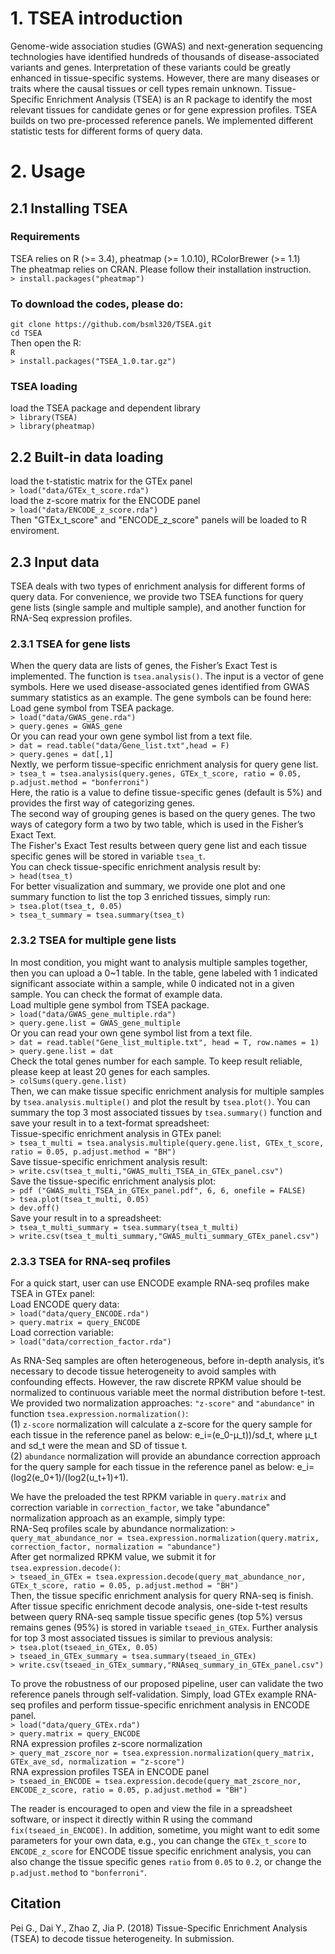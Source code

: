 # 1. TSEA introduction
Genome-wide association studies (GWAS) and next-generation sequencing technologies have identified hundreds of thousands of disease-associated variants and genes. Interpretation of these variants could be greatly enhanced in tissue-specific systems. However, there are many diseases or traits where the causal tissues or cell types remain unknown. Tissue-Specific Enrichment Analysis (TSEA) is an R package to identify the most relevant tissues for candidate genes or for gene expression profiles. TSEA builds on two pre-processed reference panels. We implemented different statistic tests for different forms of query data. 
# 2. Usage
## 2.1 Installing TSEA
### Requirements
TSEA relies on R (>= 3.4), pheatmap (>= 1.0.10), RColorBrewer (>= 1.1)  
The pheatmap relies on CRAN. Please follow their installation instruction.  
`> install.packages("pheatmap")  `
### To download the codes, please do:
`git clone https://github.com/bsml320/TSEA.git`  
`cd TSEA`  
Then open the R:   
`R`  
`> install.packages("TSEA_1.0.tar.gz")  `
### TSEA loading
load the TSEA package and dependent library  
`> library(TSEA)`  
`> library(pheatmap)`  
## 2.2 Built-in data loading
load the t-statistic matrix for the GTEx panel  
`> load("data/GTEx_t_score.rda")`  
load the z-score matrix for the ENCODE panel  
`> load("data/ENCODE_z_score.rda")`  
Then "GTEx_t_score" and "ENCODE_z_score" panels will be loaded to R enviroment.  
## 2.3 Input data
TSEA deals with two types of enrichment analysis for different forms of query data. For convenience, we provide two TSEA functions for query gene lists (single sample and multiple sample), and another function for RNA-Seq expression profiles.    
### 2.3.1 TSEA for gene lists
When the query data are lists of genes, the Fisher’s Exact Test is implemented. The function is `tsea.analysis()`. The input is a vector of gene symbols. Here we used disease-associated genes identified from GWAS summary statistics as an example. The gene symbols can be found here:  
Load gene symbol from TSEA package.  
`> load("data/GWAS_gene.rda")`  
`> query.genes = GWAS_gene`  
Or you can read your own gene symbol list from a text file.  
`> dat = read.table("data/Gene_list.txt",head = F)`  
`> query.genes = dat[,1]`  
Nextly, we perform tissue-specific enrichment analysis for query gene list.  
`> tsea_t = tsea.analysis(query.genes, GTEx_t_score, ratio = 0.05, p.adjust.method = "bonferroni")`  
Here, the ratio is a value to define tissue-specific genes (default is 5%) and provides the first way of categorizing genes.  
The second way of grouping genes is based on the query genes. The two ways of category form a two by two table, which is used in the Fisher’s Exact Text.  
The Fisher's Exact Test results between query gene list and each tissue specific genes will be stored in variable `tsea_t`.  
You can check tissue-specific enrichment analysis result by:    
`> head(tsea_t)`  
For better visualization and summary, we provide one plot and one summary function to list the top 3 enriched tissues, simply run:  
`> tsea.plot(tsea_t, 0.05)`  
`> tsea_t_summary = tsea.summary(tsea_t)`  

### 2.3.2 TSEA for multiple gene lists  
In most condition, you might want to analysis multiple samples together, then you can upload a 0~1 table. In the table, gene labeled with 1 indicated significant associate within a sample, while 0 indicated not in a given sample. You can check the format of example data.  
Load multiple gene symbol from TSEA package.  
`> load("data/GWAS_gene_multiple.rda")`  
`> query.gene.list = GWAS_gene_multiple`  
Or you can read your own gene symbol list from a text file.  
`> dat = read.table("Gene_list_multiple.txt", head = T, row.names = 1)`  
`> query.gene.list = dat`  
Check the total genes number for each sample. To keep result reliable, please keep at least 20 genes for each samples.   
`> colSums(query.gene.list)`  
Then, we can make tissue specific enrichment analysis for multiple samples by `tsea.analysis.multiple()` and plot the result by `tsea.plot()`. You can summary the top 3 most associated tissues by `tsea.summary()` function and save your result in to a text-format spreadsheet:  
Tissue-specific enrichment analysis in GTEx panel:  
`> tsea_t_multi = tsea.analysis.multiple(query.gene.list, GTEx_t_score, ratio = 0.05, p.adjust.method = "BH")`  
Save tissue-specific enrichment analysis result:  
`> write.csv(tsea_t_multi,"GWAS_multi_TSEA_in_GTEx_panel.csv")`  
Save the tissue-specific enrichment analysis plot:  
`> pdf ("GWAS_multi_TSEA_in_GTEx_panel.pdf", 6, 6, onefile = FALSE)`  
`> tsea.plot(tsea_t_multi, 0.05)`  
`> dev.off()`   
Save your result in to a spreadsheet:  
`> tsea_t_multi_summary = tsea.summary(tsea_t_multi)`  
`> write.csv(tsea_t_multi_summary,"GWAS_multi_summary_GTEx_panel.csv")`

### 2.3.3 TSEA for RNA-seq profiles
For a quick start, user can use ENCODE example RNA-seq profiles make TSEA in GTEx panel:  
Load ENCODE query data:  
`> load("data/query_ENCODE.rda")`  
`> query.matrix = query_ENCODE`  
Load correction variable:  
`> load("data/correction_factor.rda")` 

As RNA-Seq samples are often heterogeneous, before in-depth analysis, it’s necessary to decode tissue heterogeneity to avoid samples with confounding effects. However, the raw discrete RPKM value should be normalized to continuous variable meet the normal distribution before t-test. We provided two normalization approaches: `"z-score"` and `"abundance"` in function `tsea.expression.normalization()`:  
(1) `z-score` normalization will calculate a z-score for the query sample for each tissue in the reference panel as below: e_i=(e_0-μ_t))/sd_t, where μ_t and sd_t were the mean and SD of tissue t.   
(2) `abundance` normalization will provide an abundance correction approach for the query sample for each tissue in the reference panel as below: e_i=(log2(e_0+1)/(log2(u_t+1)+1).  

We have the preloaded the test RPKM variable in `query.matrix` and correction variable in `correction_factor`, we take "abundance" normalization approach as an example, simply type:  
RNA-Seq profiles scale by abundance normalization:
`> query_mat_abundance_nor = tsea.expression.normalization(query.matrix, correction_factor, normalization = "abundance")`  
After get normalized RPKM value, we submit it for `tsea.expression.decode()`:  
`> tseaed_in_GTEx = tsea.expression.decode(query_mat_abundance_nor, GTEx_t_score, ratio = 0.05, p.adjust.method = "BH")`  
Then, the tissue specific enrichment analysis for query RNA-seq is finish. After tissue specific enrichment decode analysis, one-side t-test results between query RNA-seq sample tissue specific genes (top 5%) versus remains genes (95%) is stored in variable `tseaed_in_GTEx`. Further analysis for top 3 most associated tissues is similar to previous analysis:  
`> tsea.plot(tseaed_in_GTEx, 0.05)`  
`> tseaed_in_GTEx_summary = tsea.summary(tseaed_in_GTEx)`  
`> write.csv(tseaed_in_GTEx_summary,"RNAseq_summary_in_GTEx_panel.csv")`  

To prove the robustness of our proposed pipeline, user can validate the two reference panels through self-validation. Simply, load GTEx example RNA-seq profiles and perform tissue-specific enrichment analysis in ENCODE panel.  
`> load("data/query_GTEx.rda")`  
`> query.matrix = query_ENCODE`  
RNA expression profiles z-score normalization   
`> query_mat_zscore_nor = tsea.expression.normalization(query_matrix, GTEx_ave_sd, normalization = "z-score")`  
RNA expression profiles TSEA in ENCODE panel		
`> tseaed_in_ENCODE = tsea.expression.decode(query_mat_zscore_nor, ENCODE_z_score, ratio = 0.05, p.adjust.method = "BH")`  

The reader is encouraged to open and view the file in a spreadsheet software, or inspect it directly within R using the command `fix(tseaed_in_ENCODE)`. In addition, sometime, you might want to edit some parameters for your own data, e.g., you can change the `GTEx_t_score` to `ENCODE_z_score` for ENCODE tissue specific enrichment analysis, you can also change the tissue specific genes `ratio` from `0.05` to `0.2`, or change the `p.adjust.method` to `"bonferroni"`.  

## Citation
Pei G., Dai Y., Zhao Z, Jia P. (2018) Tissue-Specific Enrichment Analysis (TSEA) to decode tissue heterogeneity. In submission.  


















